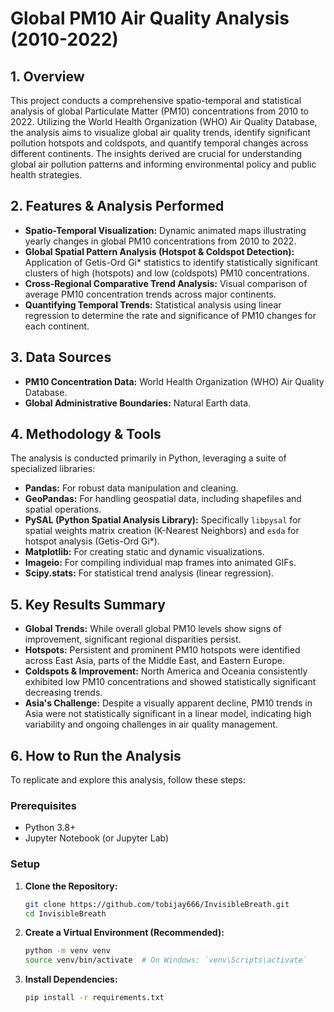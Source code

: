 # Global PM10 Air Quality Analysis (2010-2022)

## 1. Overview

This project conducts a comprehensive spatio-temporal and statistical analysis of global Particulate Matter (PM10) concentrations from 2010 to 2022. Utilizing the World Health Organization (WHO) Air Quality Database, the analysis aims to visualize global air quality trends, identify significant pollution hotspots and coldspots, and quantify temporal changes across different continents. The insights derived are crucial for understanding global air pollution patterns and informing environmental policy and public health strategies.

## 2. Features & Analysis Performed

- **Spatio-Temporal Visualization:** Dynamic animated maps illustrating yearly changes in global PM10 concentrations from 2010 to 2022.
- **Global Spatial Pattern Analysis (Hotspot & Coldspot Detection):** Application of Getis-Ord Gi\* statistics to identify statistically significant clusters of high (hotspots) and low (coldspots) PM10 concentrations.
- **Cross-Regional Comparative Trend Analysis:** Visual comparison of average PM10 concentration trends across major continents.
- **Quantifying Temporal Trends:** Statistical analysis using linear regression to determine the rate and significance of PM10 changes for each continent.

## 3. Data Sources

- **PM10 Concentration Data:** World Health Organization (WHO) Air Quality Database.
- **Global Administrative Boundaries:** Natural Earth data.

## 4. Methodology & Tools

The analysis is conducted primarily in Python, leveraging a suite of specialized libraries:

- **Pandas:** For robust data manipulation and cleaning.
- **GeoPandas:** For handling geospatial data, including shapefiles and spatial operations.
- **PySAL (Python Spatial Analysis Library):** Specifically `libpysal` for spatial weights matrix creation (K-Nearest Neighbors) and `esda` for hotspot analysis (Getis-Ord Gi\*).
- **Matplotlib:** For creating static and dynamic visualizations.
- **Imageio:** For compiling individual map frames into animated GIFs.
- **Scipy.stats:** For statistical trend analysis (linear regression).

## 5. Key Results Summary

- **Global Trends:** While overall global PM10 levels show signs of improvement, significant regional disparities persist.
- **Hotspots:** Persistent and prominent PM10 hotspots were identified across East Asia, parts of the Middle East, and Eastern Europe.
- **Coldspots & Improvement:** North America and Oceania consistently exhibited low PM10 concentrations and showed statistically significant decreasing trends.
- **Asia's Challenge:** Despite a visually apparent decline, PM10 trends in Asia were not statistically significant in a linear model, indicating high variability and ongoing challenges in air quality management.

## 6. How to Run the Analysis

To replicate and explore this analysis, follow these steps:

### Prerequisites

- Python 3.8+
- Jupyter Notebook (or Jupyter Lab)

### Setup

1.  **Clone the Repository:**

    ```bash
    git clone https://github.com/tobijay666/InvisibleBreath.git
    cd InvisibleBreath
    ```

2.  **Create a Virtual Environment (Recommended):**

    ```bash
    python -m venv venv
    source venv/bin/activate  # On Windows: `venv\Scripts\activate`
    ```

3.  **Install Dependencies:**
    ```bash
    pip install -r requirements.txt
    ```
